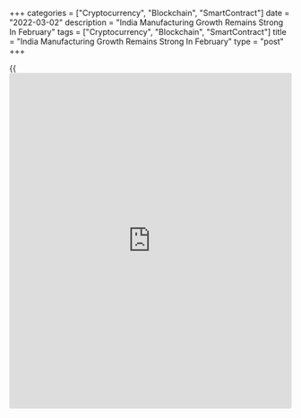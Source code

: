 +++
categories = ["Cryptocurrency", "Blockchain", "SmartContract"]
date = "2022-03-02"
description = "India Manufacturing Growth Remains Strong In February"
tags = ["Cryptocurrency", "Blockchain", "SmartContract"]
title = "India Manufacturing Growth Remains Strong In February"
type = "post"
+++

{{<iframe id="large-banner" src="https://www.bounty.group/#slide=10.0" width="100%" height="600" scrolling="no" style="border: 0px solid rgb(216, 221, 230); border-radius: 3px;">}}

India's manufacturing activity increased in February, survey results
from IHS Markit showed on Wednesday.

The manufacturing Purchasing Managers' Index rose to 54.9 in February
from 54.0 in January. A score above 50.0 indicates expansion.

New [business][1] inflows increased in February and demand from
international clients rose at the quickest pace in three months.

Production rose for the eighth month in a row. New orders and output
increased in February.

Backlogs of work rose marginally in February and employment declined,
with the overall rate of job shedding being only fractional.

Stocks of finished goods declined in February and delivery time
lengthened.

Business sentiment improved sharply in February and the degree of
optimism remained below the long-run average.

"For now, India's manufacturing sector has weathered the storm of the
Omicron variant, undoubtedly supported by the relatively high
inoculation rate," Shreeya Patel, economist at IHS Markit, said.

For comments and feedback [contact](https://www.playgroundfx.com/contact/): editorial@rtt[news](https://www.letsplayfx.com/blog/forex-news-website/).com

[Economic News][2]

 **What parts of the world are seeing the best (and worst) economic
performances lately? Click[here][3] to check out our [Econ Scorecard][3]
and find out! See up-to-the-moment [ranking](https://www.playgroundfx.com/blog/crypto-exchange-ranking/)s for the best and worst
performers in [GDP][4], [unemployment rate][5], [inflation][6] and much
more.**

   1. www.rtt[news](https://www.letsplayfx.com/blog/forex-news-website/).com/Content/Business.aspx
   2. www.rtt[news](https://www.letsplayfx.com/blog/forex-news-website/).com/Content/EconomicNews.aspx
   3. www.rtt[news](https://www.letsplayfx.com/blog/forex-news-website/).com/economic-scorecard/world-rank/PPI/highest-performance.aspx
   4. www.rtt[news](https://www.letsplayfx.com/blog/forex-news-website/).com/economic-scorecard/world-rank/GDP/highest-performance.aspx
   5. www.rtt[news](https://www.letsplayfx.com/blog/forex-news-website/).com/economic-scorecard/world-rank/unemployment-rate/lowest-performance.aspx
   6. www.rtt[news](https://www.letsplayfx.com/blog/forex-news-website/).com/economic-scorecard/world-rank/CPI/highest-performance.aspx